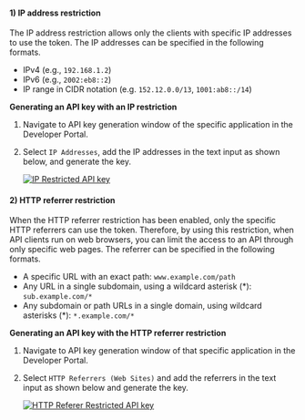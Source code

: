 
#### 1) IP address restriction

The IP address restriction allows only the clients with specific IP addresses to use the token. The IP addresses can be specified
in the following formats.

- IPv4 (e.g., `192.168.1.2`)
- IPv6 (e.g., `2002:eb8::2`)
- IP range in CIDR notation (e.g. `152.12.0.0/13`, `1001:ab8::/14`)

**Generating an API key with an IP restriction**

1. Navigate to API key generation window of the specific application in the Developer Portal.

2. Select `IP Addresses`, add the IP addresses in the text input as shown below, and generate the key.

   [![IP Restricted API key](https://apim.docs.wso2.com/en/4.2.0/assets/img/learn/ip-api-key.png)](https://apim.docs.wso2.com/en/4.2.0/assets/img/learn/ip-api-key.png)

#### 2) HTTP referrer restriction

When the HTTP referrer restriction has been enabled, only the specific HTTP referrers can use the token. Therefore, by using this restriction, when API clients run on web browsers, you can limit the access to an API through only specific web pages. The referrer can be specified in the following formats.

- A specific URL with an exact path: `www.example.com/path`
- Any URL in a single subdomain, using a wildcard asterisk (*): `sub.example.com/*`
- Any subdomain or path URLs in a single domain, using wildcard asterisks (\*): `*.example.com/*`

**Generating an API key with the HTTP referrer restriction**

1. Navigate to API key generation window of that specific application in the Developer Portal.

2. Select `HTTP Referrers (Web Sites)` and add the referrers in the text input as shown below and generate the key.

   [![HTTP Referer Restricted API key](https://apim.docs.wso2.com/en/4.2.0/assets/img/learn/http-referer-api-key.png)](https://apim.docs.wso2.com/en/4.2.0/assets/img/learn/http-referer-api-key.png)

